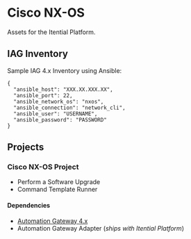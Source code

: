 # Cisco NX-OS
Assets for the Itential Platform.

## IAG Inventory
Sample IAG 4.x Inventory using Ansible:
```
{
  "ansible_host": "XXX.XX.XXX.XX",
  "ansible_port": 22,
  "ansible_network_os": "nxos",
  "ansible_connection": "network_cli",
  "ansible_user": "USERNAME",
  "ansible_password": "PASSWORD"
}
```

## Projects
### Cisco NX-OS Project
- Perform a Software Upgrade
- Command Template Runner

#### Dependencies
- [Automation Gateway 4.x](https://www.itential.com/automation-gateway/)
- Automation Gateway Adapter (_ships with Itential Platform_)
